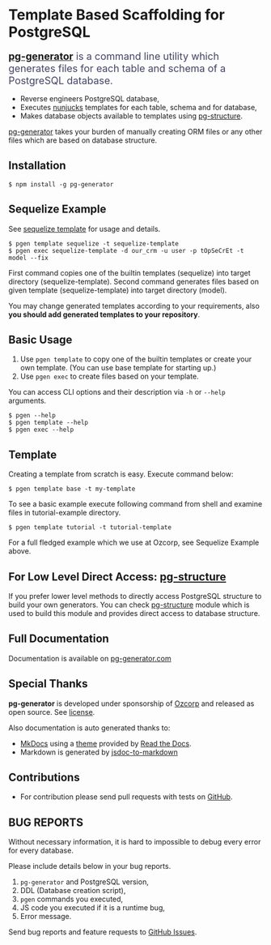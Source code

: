 # Template Based Scaffolding for PostgreSQL 

<div style="font-size:1.4em; color:#444466; margin-bottom:15px;"><strong><a href="http://www.pg-generator.com">pg-generator</a></strong> is a command line utility which generates files for each table and schema of a PostgreSQL database.</div>

 * Reverse engineers PostgreSQL database,
 * Executes [nunjucks](https://mozilla.github.io/nunjucks/) templates for each table, schema and for database,
 * Makes database objects available to templates using [pg-structure](http://www.pg-structure.com).

[pg-generator](http://www.pg-generator.com) takes your burden of manually creating ORM files or any other files which are based on database structure.

## Installation

    $ npm install -g pg-generator

## Sequelize Example

See [sequelize template](http://www.pg-generator.com/builtin-templates/sequelize/) for usage and details.

    $ pgen template sequelize -t sequelize-template
    $ pgen exec sequelize-template -d our_crm -u user -p tOpSeCrEt -t model --fix

First command copies one of the builtin templates (sequelize) into target directory (sequelize-template). Second command generates files based on given template (sequelize-template) into target directory (model).  

You may change generated templates according to your requirements, also **you should add generated templates to your repository**.

## Basic Usage

1. Use `pgen template` to copy one of the builtin templates or create your own template. (You can use base template for starting up.)
1. Use `pgen exec` to create files based on your template.

You can access CLI options and their description via `-h` or `--help` arguments.

    $ pgen --help
    $ pgen template --help
    $ pgen exec --help

## Template

Creating a template from scratch is easy. Execute command below:

    $ pgen template base -t my-template

To see a basic example execute following command from shell and examine files in tutorial-example directory. 

    $ pgen template tutorial -t tutorial-template
    
For a full fledged example which we use at Ozcorp, see Sequelize Example above. 

## For Low Level Direct Access: [pg-structure](http://www.pg-structure.com)
    
If you prefer lower level methods to directly access PostgreSQL structure to build your own generators. You can check [pg-structure](http://www.pg-structure.com) module which is used to build this module and provides direct access to database structure. 
    
## Full Documentation

Documentation is available on [pg-generator.com](http://www.pg-generator.com)

## Special Thanks
**pg-generator** is developed under sponsorship of [Ozcorp](http://www.ozcorp.com) and released as open source. See [license](http://www.pg-generator.com/license/).

Also documentation is auto generated thanks to:

* [MkDocs](http://www.mkdocs.org/) using a [theme](https://github.com/snide/sphinx_rtd_theme) provided by [Read the Docs](https://readthedocs.org/).
* Markdown is generated by [jsdoc-to-markdown](https://www.npmjs.com/package/jsdoc-to-markdown)

## Contributions

* For contribution please send pull requests with tests on [GitHub](https://github.com/ozum/pg-generator.git).

## BUG REPORTS

Without necessary information, it is hard to impossible to debug every error for every database.

Please include details below in your bug reports.
 
1. `pg-generator` and PostgreSQL version,
1. DDL (Database creation script),
1. `pgen` commands you executed,
1. JS code you executed if it is a runtime bug,
1. Error message.

Send bug reports and feature requests to [GitHub Issues](https://github.com/ozum/pg-generator/issues).
